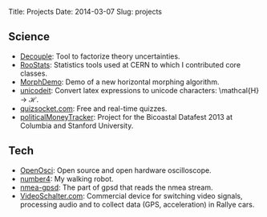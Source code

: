 Title: Projects
Date: 2014-03-07
Slug: projects


## Science

* [Decouple](http://github.com/svenkreiss/decouple): Tool to factorize theory uncertainties.
* [RooStats](https://twiki.cern.ch/twiki/bin/view/RooStats/WebHome): Statistics tools used at CERN to which I contributed core classes.
* [MorphDemo](/blog/morph-demo): Demo of a new horizontal morphing algorithm.
* [unicodeit](/unicodeit.html): Convert latex expressions to unicode characters: \mathcal{H} → ℋ.
* [quizsocket.com](http://www.quizsocket.com): Free and real-time quizzes.
* [politicalMoneyTracker](http://svenkreiss.github.io/politicalMoneyTracker/): Project for the Bicoastal Datafest 2013 at Columbia and Stanford University.


## Tech

* [OpenOsci](/openosci): Open source and open hardware oscilloscope.
* [number4](/number4): My walking robot.
* [nmea-gpsd](/nmea-gpsd): The part of gpsd that reads the nmea stream.
* [VideoSchalter.com](http://www.videoschalter.com): Commercial device for switching video signals, processing audio and to collect data (GPS, acceleration) in Rallye cars.

